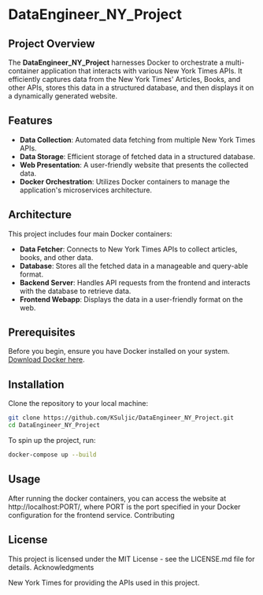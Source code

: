 # DataEngineer_NY_Project

## Project Overview

The **DataEngineer_NY_Project** harnesses Docker to orchestrate a multi-container application that interacts with various New York Times APIs. It efficiently captures data from the New York Times' Articles, Books, and other APIs, stores this data in a structured database, and then displays it on a dynamically generated website.

## Features

- **Data Collection**: Automated data fetching from multiple New York Times APIs.
- **Data Storage**: Efficient storage of fetched data in a structured database.
- **Web Presentation**: A user-friendly website that presents the collected data.
- **Docker Orchestration**: Utilizes Docker containers to manage the application's microservices architecture.

## Architecture

This project includes four main Docker containers:
- **Data Fetcher**: Connects to New York Times APIs to collect articles, books, and other data.
- **Database**: Stores all the fetched data in a manageable and query-able format.
- **Backend Server**: Handles API requests from the frontend and interacts with the database to retrieve data.
- **Frontend Webapp**: Displays the data in a user-friendly format on the web.

## Prerequisites

Before you begin, ensure you have Docker installed on your system. [Download Docker here](https://www.docker.com/products/docker-desktop).

## Installation

Clone the repository to your local machine:

```bash
git clone https://github.com/KSuljic/DataEngineer_NY_Project.git
cd DataEngineer_NY_Project
```

To spin up the project, run:

```bash
docker-compose up --build
```

## Usage

After running the docker containers, you can access the website at http://localhost:PORT/, where PORT is the port specified in your Docker configuration for the frontend service.
Contributing

## License

This project is licensed under the MIT License - see the LICENSE.md file for details.
Acknowledgments

New York Times for providing the APIs used in this project.
